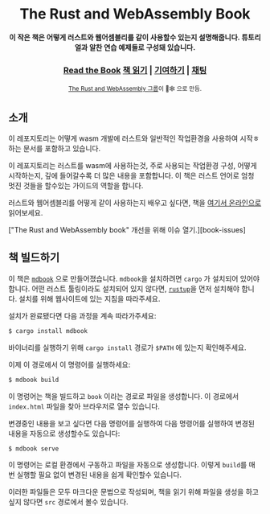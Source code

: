 <div align="center">

  <h1>The Rust and WebAssembly Book</h1>

  <strong>이 작은 책은 어떻게 러스트와 웹어셈블리를 같이 사용할수 있는지 설명해줍니다. 튜토리얼과 알찬 연습 예제들로 구성돼 있습니다.</strong>

  <h3>
    <a href="https://rustwasm.github.io/docs/book/">Read the Book</a>
    <a href="https://rustwasm.github.io/docs/book/">책 읽기</a>
    <span> | </span>
    <a href="https://github.com/rustwasm/book/blob/master/CONTRIBUTING.md">기여하기</a>
    <span> | </span>
    <a href="https://discordapp.com/channels/442252698964721669/443151097398296587">채팅</a>
  </h3>

  <sub><a href="https://rustwasm.github.io/">The Rust and WebAssembly 그룹</a>이 🦀🕸 으로 만듬.</sub>
</div>

## 소개

이 레포지토리는 어떻게 wasm 개발에 러스트와 일반적인 작업환경을 사용하여 시작ㅎ 하는 문서를 포함하고 있습니다.

이 레포지토리는 러스트를 wasm에 사용하는것, 주로 사용되는 작업환경 구성, 어떻게 시작하는지, 깊에 들어갈수록 더 많은 내용을 포함합니다. 이 책은 러스트 언어로 엄청 멋진 것들을 할수있는 가이드의 역할을 합니다.

러스트와 웹어셈블리를 어떻게 같이 사용하는지 배우고 싶다면, 책을 [여기서 온라인으로][book] 읽어보세요.

["The Rust and WebAssembly book" 개선을 위해 이슈 열기.][book-issues]

[책 이슈]: https://github.com/rustwasm/book/issues

## 책 빌드하기

이 책은 [`mdbook`][mdbook] 으로 만들어졌습니다. `mdbook`을 설치하려면 `cargo` 가 설치되어 있어야 합니다. 어떤 러스트 툴링이라도 설치되어 있지 않다면, [`rustup`][rustup]을 먼저 설치해야 합니다. 설치를 위해 웹사이트에 있는 지침을 따라주세요.

설치가 완료됐다면 다음 과정을 계속 따라가주세요:

```bash
$ cargo install mdbook
```

바이너리를 실행하기 위해 `cargo install` 경로가 `$PATH` 에 있는지 확인해주세요.

이제 이 경로에서 이 명령어를 실행하세요:

```bash
$ mdbook build
```

이 명렁어는 책을 빌드하고 `book` 이라는 경로로 파일을 생성합니다. 이 경로에서 `index.html` 파일을 찾아 브라우저로 열수 있습니다. 

변경중인 내용을 보고 싶다면 다음 명령어를 실행하여 다음 명령어를 실행하여 변경된 내용을 자동으로 생성할수도 있습니다:

```bash
$ mdbook serve
```

이 명령어는 로컬 환경에서 구동하고 파일을 자동으로 생성합니다. 이렇게 `build`를 매번 실행할 필요 없이 변경된 내용을 쉽게 확인할수 있습니다.

이러한 파일들은 모두 마크다운 문법으로 작성되며, 책을 읽기 위해 파일을 생성을 하고싶지 않다면 `src` 경로에서 볼수 있습니다.

[mdbook]: https://github.com/rust-lang-nursery/mdBook
[rustup]: https://github.com/rust-lang-nursery/rustup.rs/
[book]: https://rustwasm.github.io/book/game-of-life/introduction.html
